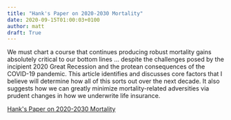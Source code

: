 ```yaml
---
title: "Hank's Paper on 2020-2030 Mortality"
date: 2020-09-15T01:00:03+0100
author: matt
draft: True
---
```

We must chart a course that continues producing robust mortality gains absolutely critical to our bottom lines … despite the challenges posed by the incipient 2020 Great Recession and the protean consequences of the COVID-19 pandemic. This article identifies and discusses core factors that I believe will determine how all of this sorts out over the next decade. It also suggests how we can greatly minimize mortality-related adversities via prudent changes in how we underwrite life insurance.

[ Hank's Paper on 2020-2030 Mortality ]( https://contingencies.org/dire-diagnosis-covid-19-the-great-recession-and-the-coming-underwriting-apocalypse/ )

